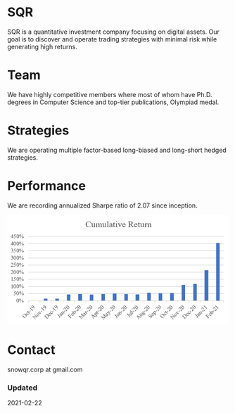 # SQR
SQR is a quantitative investment company focusing on digital assets. Our goal is to discover and operate trading strategies with minimal risk while generating high returns.

# Team
We have highly competitive members where most of whom have Ph.D. degrees in Computer Science and top-tier publications, Olympiad medal. 

# Strategies
We are operating multiple factor-based long-biased and long-short hedged strategies.

# Performance
We are recording annualized Sharpe ratio of 2.07 since inception.

![logo](./images/cumret.png)

# Contact
snowqr.corp at gmail.com

### Updated
2021-02-22
